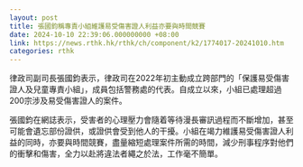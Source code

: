 ```yaml
---
layout: post
title: 張國鈞稱專責小組維護易受傷害證人利益亦要與時間競賽
date: 2024-10-10 22:39:06.000000000 +08:00
link: https://news.rthk.hk/rthk/ch/component/k2/1774017-20241010.htm
categories: rthk
---
```


律政司副司長張國鈞表示，律政司在2022年初主動成立跨部門的「保護易受傷害證人及兒童專責小組」，成員包括警務處的代表。自成立以來，小組已處理超過200宗涉及易受傷害證人的案件。

張國鈞在網誌表示，受害者的心理壓力會隨着等待漫長審訊過程而不斷增加，甚至可能會遺忘部份證供，或證供會受到他人的干擾。小組在竭力維護易受傷害證人利益的同時，亦要與時間競賽，盡量縮短處理案件所需的時間，減少刑事程序對他們的衝擊和傷害，全力以赴將違法者繩之於法，工作毫不簡單。
